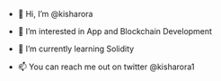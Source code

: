 - 👋 Hi, I’m @kisharora
- 👀 I’m interested in App and Blockchain Development
- 🌱 I’m currently learning Solidity

- 📫 You can reach me out on twitter @kisharora1

<!---
kisharora/kisharora is a ✨ special ✨ repository because its `README.md` (this file) appears on your GitHub profile.
You can click the Preview link to take a look at your changes.
--->
